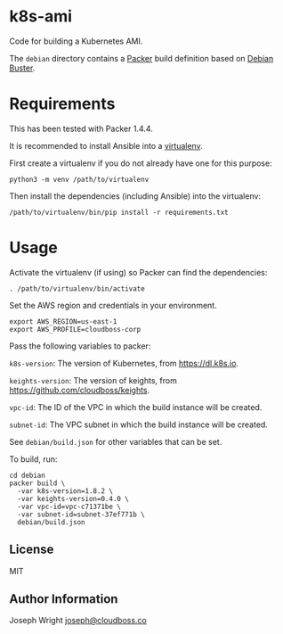 # k8s-ami

Code for building a Kubernetes AMI.

The `debian` directory contains a [Packer](https://www.packer.io/) build definition based on [Debian Buster](https://wiki.debian.org/DebianBuster).

# Requirements

This has been tested with Packer 1.4.4.

It is recommended to install Ansible into a [virtualenv](https://virtualenv.pypa.io/en/stable/).

First create a virtualenv if you do not already have one for this purpose:

```
python3 -m venv /path/to/virtualenv
```

Then install the dependencies (including Ansible) into the virtualenv:

```
/path/to/virtualenv/bin/pip install -r requirements.txt
```

# Usage

Activate the virtualenv (if using) so Packer can find the dependencies:

```
. /path/to/virtualenv/bin/activate
```

Set the AWS region and credentials in your environment.

```
export AWS_REGION=us-east-1
export AWS_PROFILE=cloudboss-corp
```

Pass the following variables to packer:

`k8s-version`: The version of Kubernetes, from https://dl.k8s.io.

`keights-version`: The version of keights, from https://github.com/cloudboss/keights.

`vpc-id`: The ID of the VPC in which the build instance will be created.

`subnet-id`: The VPC subnet in which the build instance will be created.

See `debian/build.json` for other variables that can be set.

To build, run:

```
cd debian
packer build \
  -var k8s-version=1.8.2 \
  -var keights-version=0.4.0 \
  -var vpc-id=vpc-c71371be \
  -var subnet-id=subnet-37ef771b \
  debian/build.json
```

License
-------

MIT

Author Information
------------------

Joseph Wright <joseph@cloudboss.co>
